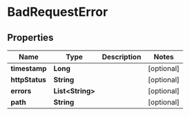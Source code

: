 

# BadRequestError


## Properties

| Name | Type | Description | Notes |
|------------ | ------------- | ------------- | -------------|
|**timestamp** | **Long** |  |  [optional] |
|**httpStatus** | **String** |  |  [optional] |
|**errors** | **List&lt;String&gt;** |  |  [optional] |
|**path** | **String** |  |  [optional] |



